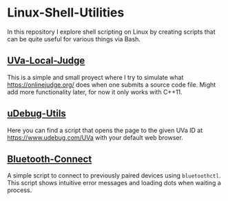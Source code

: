 # Linux-Shell-Utilities
In this repository I explore shell scripting on Linux by creating scripts that can be quite useful for various things via Bash.


## [UVa-Local-Judge](https://github.com/Jeremias-V/Linux-Shell-Utilities/tree/master/UVa-Local-Judge)
This is a simple and small proyect where I try to simulate what https://onlinejudge.org/ does when one submits a source code file.
Might add more functionality later, for now it only works with C++11.

## [uDebug-Utils](https://github.com/Jeremias-V/Linux-Shell-Utilities/tree/master/uDebug-Utils)
Here you can find a script that opens the page to the given UVa ID at https://www.udebug.com/UVa with your default web browser. 

## [Bluetooth-Connect](https://github.com/Jeremias-V/Linux-Shell-Utilities/tree/master/Bluetooth-Connect)
A simple script to connect to previously paired devices using `bluetoothctl`. This script shows intuitive error messages and loading dots when waiting a process.

